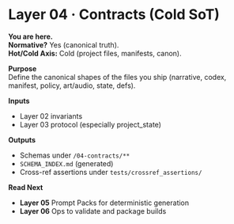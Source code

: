 # Layer 04 · Contracts (Cold SoT)

**You are here.**  
**Normative?** Yes (canonical truth).  
**Hot/Cold Axis:** Cold (project files, manifests, canon).

**Purpose**  
Define the canonical shapes of the files you ship (narrative, codex, manifest, policy, art/audio, state, defs).

**Inputs**  
- Layer 02 invariants
- Layer 03 protocol (especially project_state)

**Outputs**  
- Schemas under `/04-contracts/**`
- `SCHEMA_INDEX.md` (generated)
- Cross-ref assertions under `tests/crossref_assertions/`

**Read Next**  
- **Layer 05** Prompt Packs for deterministic generation  
- **Layer 06** Ops to validate and package builds

